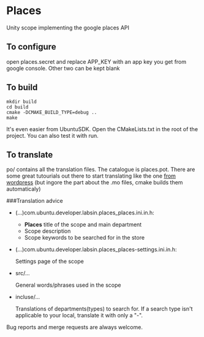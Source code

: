 Places
======

Unity scope implementing the google places API

To configure
------------

open places.secret and replace APP_KEY with an app key you get from google console. Other two can be kept blank


To build
--------

```
mkdir build
cd build
cmake -DCMAKE_BUILD_TYPE=debug ..
make
```

It's even easier from UbuntuSDK. Open the CMakeLists.txt in the root of the project. You can also test it with run.

To translate
------------

po/ contains all the translation files. The catalogue is places.pot. There are some great tutourials out there to start translating like the one [from wordpress](https://make.wordpress.org/polyglots/handbook/tools/poedit/) (but ingore the part about the .mo files, cmake builds them automaticaly)

###Translation advice

* (...)com.ubuntu.developer.labsin.places_places.ini.in.h:
  * **Places** title of the scope and main department
  * Scope description
  * Scope keywords to be searched for in the store

* (...)com.ubuntu.developer.labsin.places_places-settings.ini.in.h:

  Settings page of the scope

* src/...

  General words/phrases used in the scope

* incluse/...

  Translations of departments(types) to search for. If a search type isn't applicable to your local, translate it with only a "-".

Bug reports and merge requests are always welcome.
